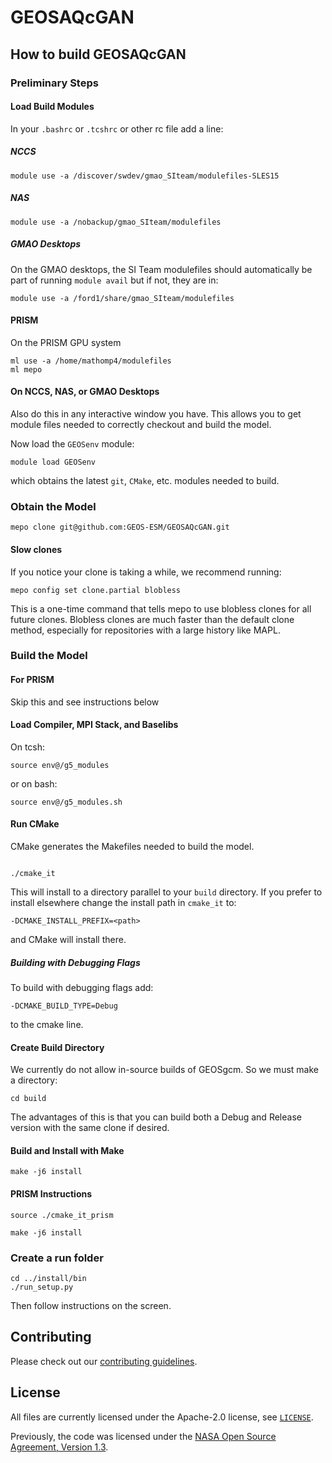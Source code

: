 # GEOSAQcGAN

## How to build GEOSAQcGAN

### Preliminary Steps

#### Load Build Modules

In your `.bashrc` or `.tcshrc` or other rc file add a line:

##### NCCS

```
module use -a /discover/swdev/gmao_SIteam/modulefiles-SLES15
```

##### NAS
```
module use -a /nobackup/gmao_SIteam/modulefiles
```

##### GMAO Desktops
On the GMAO desktops, the SI Team modulefiles should automatically be
part of running `module avail` but if not, they are in:

```
module use -a /ford1/share/gmao_SIteam/modulefiles
```

#### PRISM
On the PRISM GPU system

```
ml use -a /home/mathomp4/modulefiles
ml mepo
```

#### On NCCS, NAS, or GMAO Desktops
Also do this in any interactive window you have. This allows you to get module files needed to correctly checkout and build the model.

Now load the `GEOSenv` module:
```
module load GEOSenv
```
which obtains the latest `git`, `CMake`, etc. modules needed to build.

### Obtain the Model

```
mepo clone git@github.com:GEOS-ESM/GEOSAQcGAN.git
```

#### Slow clones

If you notice your clone is taking a while, we recommend running:

```
mepo config set clone.partial blobless
```

This is a one-time command that tells mepo to use blobless clones for all future clones. Blobless clones are much faster than the default clone method, especially for repositories with a large history like MAPL.

### Build the Model
#### For PRISM
Skip this and see instructions below

#### Load Compiler, MPI Stack, and Baselibs
On tcsh:
```
source env@/g5_modules
```
or on bash:
```
source env@/g5_modules.sh
```
#### Run CMake
CMake generates the Makefiles needed to build the model.
```

./cmake_it 
```
This will install to a directory parallel to your `build` directory. If you prefer to install elsewhere change the install path in `cmake_it` to:
```
-DCMAKE_INSTALL_PREFIX=<path>
```
and CMake will install there.

##### Building with Debugging Flags
To build with debugging flags add:
```
-DCMAKE_BUILD_TYPE=Debug
```
to the cmake line.

#### Create Build Directory
We currently do not allow in-source builds of GEOSgcm. So we must make a directory:
```
cd build
```
The advantages of this is that you can build both a Debug and Release version with the same clone if desired.

#### Build and Install with Make
```
make -j6 install
```

#### PRISM Instructions
```
source ./cmake_it_prism
```
```
make -j6 install
```

### Create a run folder
```
cd ../install/bin
./run_setup.py
```
Then follow instructions on the screen.

## Contributing

Please check out our [contributing guidelines](CONTRIBUTING.md).

## License

All files are currently licensed under the Apache-2.0 license, see [`LICENSE`](LICENSE).

Previously, the code was licensed under the [NASA Open Source Agreement, Version 1.3](LICENSE-NOSA).
